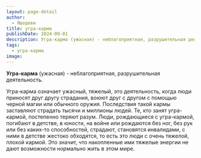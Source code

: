 ```yaml
---
layout: page-detail
author:
  - Яшодеви
title: угра-карма
publishDate: 2024-09-01
description: Угра-карма (ужасная) - неблагоприятная, разрушительная деятельность.
tags:
  - угра-карма
image:
---
```

**Угра-карма** (ужасная) - неблагоприятная, разрушительная деятельность.

Угра-карма означает ужасный, тяжелый, это деятельность, когда люди приносят друг другу страдания, воюют друг с другом с помощью черной магии или обычного оружия. Последствия такой кармы заставляют страдать тысячи и миллионы людей. Те, кто занят угра-кармой, постепенно теряют разум. Люди, рождающиеся с угра-кармой, погибают в детстве, в юности, на войне или рождаются без ног, без рук или без каких-то способностей, страдают, становятся инвалидами, с ними в детстве жестоко обходятся, то есть это люди с очень тяжелой, плохой кармой. Это значит, что накопленные ими тяжелые энергии не дают возможности нормально жить в этом мире. 

